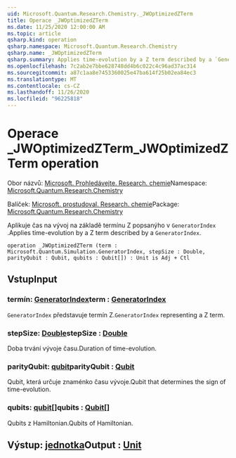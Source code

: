 ```yaml
---
uid: Microsoft.Quantum.Research.Chemistry._JWOptimizedZTerm
title: Operace _JWOptimizedZTerm
ms.date: 11/25/2020 12:00:00 AM
ms.topic: article
qsharp.kind: operation
qsharp.namespace: Microsoft.Quantum.Research.Chemistry
qsharp.name: _JWOptimizedZTerm
qsharp.summary: Applies time-evolution by a Z term described by a `GeneratorIndex`.
ms.openlocfilehash: 7c2ab2e7bbe628748dd4b6c022c4c96ad37ac314
ms.sourcegitcommit: a87c1aa8e7453360025e47ba614f25b02ea84ec3
ms.translationtype: MT
ms.contentlocale: cs-CZ
ms.lasthandoff: 11/26/2020
ms.locfileid: "96225818"
---
```

# <a name="_jwoptimizedzterm-operation"></a><span data-ttu-id="d5971-102">Operace _JWOptimizedZTerm</span><span class="sxs-lookup"><span data-stu-id="d5971-102">_JWOptimizedZTerm operation</span></span>

<span data-ttu-id="d5971-103">Obor názvů: [Microsoft. Prohledávejte. Research. chemie](xref:Microsoft.Quantum.Research.Chemistry)</span><span class="sxs-lookup"><span data-stu-id="d5971-103">Namespace: [Microsoft.Quantum.Research.Chemistry](xref:Microsoft.Quantum.Research.Chemistry)</span></span>

<span data-ttu-id="d5971-104">Balíček: [Microsoft. prostudoval. Research. chemie](https://nuget.org/packages/Microsoft.Quantum.Research.Chemistry)</span><span class="sxs-lookup"><span data-stu-id="d5971-104">Package: [Microsoft.Quantum.Research.Chemistry](https://nuget.org/packages/Microsoft.Quantum.Research.Chemistry)</span></span>


<span data-ttu-id="d5971-105">Aplikuje čas na vývoj na základě termínu Z popsanýho v `GeneratorIndex` .</span><span class="sxs-lookup"><span data-stu-id="d5971-105">Applies time-evolution by a Z term described by a `GeneratorIndex`.</span></span>

```qsharp
operation _JWOptimizedZTerm (term : Microsoft.Quantum.Simulation.GeneratorIndex, stepSize : Double, parityQubit : Qubit, qubits : Qubit[]) : Unit is Adj + Ctl
```


## <a name="input"></a><span data-ttu-id="d5971-106">Vstup</span><span class="sxs-lookup"><span data-stu-id="d5971-106">Input</span></span>

### <a name="term--generatorindex"></a><span data-ttu-id="d5971-107">termín: [GeneratorIndex](xref:Microsoft.Quantum.Simulation.GeneratorIndex)</span><span class="sxs-lookup"><span data-stu-id="d5971-107">term : [GeneratorIndex](xref:Microsoft.Quantum.Simulation.GeneratorIndex)</span></span>

<span data-ttu-id="d5971-108">`GeneratorIndex` představuje termín Z.</span><span class="sxs-lookup"><span data-stu-id="d5971-108">`GeneratorIndex` representing a Z term.</span></span>


### <a name="stepsize--double"></a><span data-ttu-id="d5971-109">stepSize: [Double](xref:microsoft.quantum.lang-ref.double)</span><span class="sxs-lookup"><span data-stu-id="d5971-109">stepSize : [Double](xref:microsoft.quantum.lang-ref.double)</span></span>

<span data-ttu-id="d5971-110">Doba trvání vývoje času.</span><span class="sxs-lookup"><span data-stu-id="d5971-110">Duration of time-evolution.</span></span>


### <a name="parityqubit--qubit"></a><span data-ttu-id="d5971-111">parityQubit: [qubit](xref:microsoft.quantum.lang-ref.qubit)</span><span class="sxs-lookup"><span data-stu-id="d5971-111">parityQubit : [Qubit](xref:microsoft.quantum.lang-ref.qubit)</span></span>

<span data-ttu-id="d5971-112">Qubit, která určuje znaménko času vývoje.</span><span class="sxs-lookup"><span data-stu-id="d5971-112">Qubit that determines the sign of time-evolution.</span></span>


### <a name="qubits--qubit"></a><span data-ttu-id="d5971-113">qubits: [qubit](xref:microsoft.quantum.lang-ref.qubit)[]</span><span class="sxs-lookup"><span data-stu-id="d5971-113">qubits : [Qubit](xref:microsoft.quantum.lang-ref.qubit)[]</span></span>

<span data-ttu-id="d5971-114">Qubits z Hamiltonian.</span><span class="sxs-lookup"><span data-stu-id="d5971-114">Qubits of Hamiltonian.</span></span>



## <a name="output--unit"></a><span data-ttu-id="d5971-115">Výstup: [jednotka](xref:microsoft.quantum.lang-ref.unit)</span><span class="sxs-lookup"><span data-stu-id="d5971-115">Output : [Unit](xref:microsoft.quantum.lang-ref.unit)</span></span>

